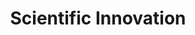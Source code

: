 ---
pid: pt10
title: Scientific Innovation
location_transcription: Science Museum
coordinates: "[-75.1306735, 39.966278]"
zipcode: '19125'
gen_neighborhood: River Wards
neighborhood: Fishtown,Kensington
outside_phl: 
age: '13'
age_range: 13-19
instagram: 
image_file_name: pt_10.jpg
proposal_transcription: This monument is to inspire innovation to improve the world.
topic: Technology
topic_summary: '0'
type: Other No Form
keywords_other: 
credit: Johnny H. Nguyen
image_labels: 
twitter: 
facebook: 
permalink: "/monuments/pt10/"
layout: item-page
---